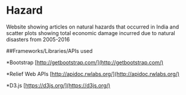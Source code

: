 # Hazard
Website showing articles on natural hazards that occurred in India and scatter plots showing total economic damage incurred due to natural disasters from 2005-2016

##Frameworks/Libraries/APIs used

*Bootstrap [http://getbootstrap.com/](http://getbootstrap.com/)

*Relief Web APIs [http://apidoc.rwlabs.org/](http://apidoc.rwlabs.org/)

*D3.js [https://d3js.org/](https://d3js.org/)

